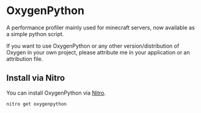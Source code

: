 # OxygenPython
A performance profiler mainly used for minecraft servers, now available as a simple python script.

If you want to use OxygenPython or any other version/distribution of Oxygen in your own project, please attribute me in your application or an attribution file.

## Install via Nitro
You can install OxygenPython via [Nitro](https://github.com/NoahOnFyre/Nitro).
```
nitro get oxygenpython
```
